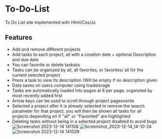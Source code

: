# To-Do-List
To Do List site implemented with Html/Css/Js
## Features 
- Add and remove different projects
- Add tasks to each project, all with a creation date + optional Description and due date
- You can favorite or delete tasksks
- Tasks can be organized by all, all favorites, or favorites/ all for the current selected project
- Press a task to view its description (Will be empty if no description given
- Data saves on users computer using loadstorage
- Tasks are automatically loaded into pages at 8 per page, organzied by most recently added first
- Arrow keys can be used to scroll through project pagesvorite
- Selected a project after it is already selected to remove the search parameter for that project, you will then be shown all tasks for all projects depending on if "all" or "Favorited" are highlighted
- Deleting tasks without being in a selected project disabled to avoid bugs
![Screenshot 2023-12-14 141108](https://github.com/Mnduku/To-Do-List/assets/116856099/52540bd6-4dc3-431d-8eba-c850c02a67a6)
![Screenshot_2023-12-14_14-10-24](https://github.com/Mnduku/To-Do-List/assets/116856099/72982567-e08e-4d2c-bb77-06ff0a3d59e5)
![Screenshot 2023-12-14 141039](https://github.com/Mnduku/To-Do-List/assets/116856099/1a79c8f4-fdcc-42f6-ac74-f348285a0929)
